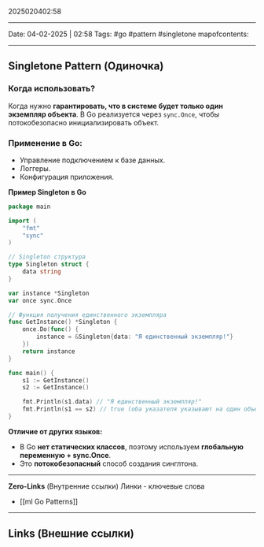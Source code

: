 2025020402:58
___
Date: 04-02-2025 | 02:58
Tags: #go #pattern #singletone
mapofcontents: 
___
## Singletone Pattern (Одиночка)

### Когда использовать?

Когда нужно **гарантировать, что в системе будет только один экземпляр объекта**.
В Go реализуется через `sync.Once`, чтобы потокобезопасно инициализировать объект.

### Применение в Go:

- Управление подключением к базе данных.
- Логгеры.
- Конфигурация приложения.

**Пример Singleton в Go**
```go
package main

import (
	"fmt"
	"sync"
)

// Singleton структура
type Singleton struct {
	data string
}

var instance *Singleton
var once sync.Once

// Функция получения единственного экземпляра
func GetInstance() *Singleton {
	once.Do(func() {
		instance = &Singleton{data: "Я единственный экземпляр!"}
	})
	return instance
}

func main() {
	s1 := GetInstance()
	s2 := GetInstance()

	fmt.Println(s1.data) // "Я единственный экземпляр!"
	fmt.Println(s1 == s2) // true (оба указателя указывают на один объект)
}
```

**Отличие от других языков:**
- В Go **нет статических классов**, поэтому используем **глобальную переменную + sync.Once**.
- Это **потокобезопасный** способ создания синглтона.

-----
**Zero-Links**  (Внутренние ссылки) Линки - ключевые слова
- [[ml Go Patterns]]

------
**Links** (Внешние ссылки)
- 
